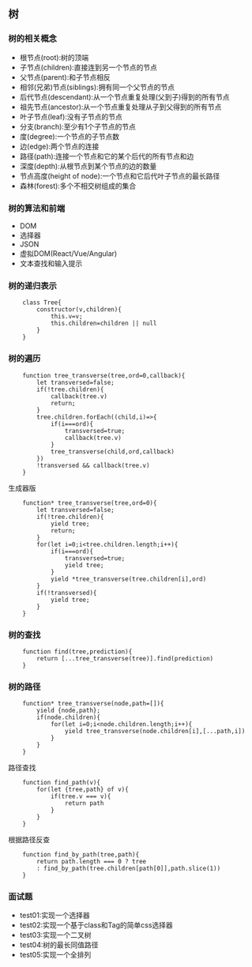 ## 树

### 树的相关概念
- 根节点(root):树的顶端
- 子节点(children):直接连到另一个节点的节点
- 父节点(parent):和子节点相反
- 相邻(兄弟)节点(siblings):拥有同一个父节点的节点
- 后代节点(descendant):从一个节点重复处理(父到子)得到的所有节点
- 祖先节点(ancestor):从一个节点重复处理从子到父得到的所有节点
- 叶子节点(leaf):没有子节点的节点
- 分支(branch):至少有1个子节点的节点
- 度(degree):一个节点的子节点数
- 边(edge):两个节点的连接
- 路径(path):连接一个节点和它的某个后代的所有节点和边
- 深度(depth):从根节点到某个节点的边的数量
- 节点高度(height of node):一个节点和它后代叶子节点的最长路径
- 森林(forest):多个不相交树组成的集合

### 树的算法和前端
- DOM
- 选择器
- JSON
- 虚拟DOM(React/Vue/Angular)
- 文本查找和输入提示

### 树的递归表示
```
    class Tree{
        constructor(v,children){
            this.v=v;
            this.children=children || null
        }
    }
```

### 树的遍历
```
    function tree_transverse(tree,ord=0,callback){
        let transversed=false;
        if(!tree.children){
            callback(tree.v)
            return;
        }
        tree.children.forEach((child,i)=>{
            if(i===ord){
                transversed=true;
                callback(tree.v)
            }
            tree_transverse(child,ord,callback)
        })
        !transversed && callback(tree.v)
    }
```
生成器版
```
    function* tree_transverse(tree,ord=0){
        let transversed=false;
        if(!tree.children){
            yield tree;
            return;
        }
        for(let i=0;i<tree.children.length;i++){
            if(i===ord){
                transversed=true;
                yield tree;
            }
            yield *tree_transverse(tree.children[i],ord)
        }
        if(!transversed){
            yield tree;
        }
    }
```

### 树的查找
```
    function find(tree,prediction){
        return [...tree_transverse(tree)].find(prediction)
    }
```

### 树的路径
```
    function* tree_transverse(node,path=[]){
        yield {node,path};
        if(node.children){
            for(let i=0;i<node.children.length;i++){
                yield tree_transverse(node.children[i],[...path,i])
            }
        }
    }
```
路径查找
```
    function find_path(v){
        for(let {tree,path} of v){
            if(tree.v === v){
                return path
            }
        }
    }
```
根据路径反查
```
    function find_by_path(tree,path){
        return path.length === 0 ? tree
        : find_by_path(tree.children[path[0]],path.slice(1))
    }
```

### 面试题
- test01:实现一个选择器
- test02:实现一个基于class和Tag的简单css选择器
- test03:实现一个二叉树
- test04:树的最长同值路径
- test05:实现一个全排列